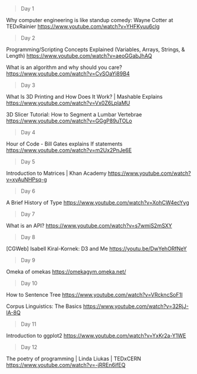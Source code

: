 > Day 1

Why computer engineering is like standup comedy: Wayne Cotter at TEDxRainier
https://www.youtube.com/watch?v=YHFKyuu6clg

> Day 2

Programming/Scripting Concepts Explained (Variables, Arrays, Strings, & Length)
https://www.youtube.com/watch?v=aeoGGabJhAQ

What is an algorithm and why should you care?
https://www.youtube.com/watch?v=CvSOaYi89B4

> Day 3

What Is 3D Printing and How Does It Work? | Mashable Explains
https://www.youtube.com/watch?v=Vx0Z6LplaMU

3D Slicer Tutorial: How to Segment a Lumbar Vertebrae
https://www.youtube.com/watch?v=GGgP89uTOLo

> Day 4

Hour of Code - Bill Gates explains If statements
https://www.youtube.com/watch?v=m2Ux2PnJe6E

> Day 5

Introduction to Matrices | Khan Academy
https://www.youtube.com/watch?v=xyAuNHPsq-g

> Day 6

A Brief History of Type
https://www.youtube.com/watch?v=XohCW4ecYyg

> Day 7

What is an API?
https://www.youtube.com/watch?v=s7wmiS2mSXY

> Day 8

[CGWeb] Isabell Kiral-Kornek: D3 and Me
https://youtu.be/DwYehORfNeY

> Day 9

Omeka of omekas
https://omekagym.omeka.net/

> Day 10

How to Sentence Tree
https://www.youtube.com/watch?v=VRckncSoF1I

Corpus Linguistics: The Basics
https://www.youtube.com/watch?v=32RjJ-lA-8Q

> Day 11

Introduction to ggplot2
https://www.youtube.com/watch?v=YxKr2a-Y1WE

> Day 12

The poetry of programming | Linda Liukas | TEDxCERN
https://www.youtube.com/watch?v=-jRREn6ifEQ
